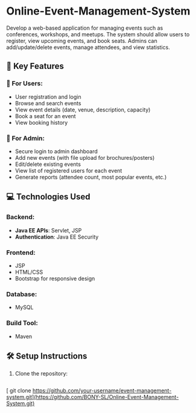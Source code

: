 # Online-Event-Management-System
Develop a web-based application for managing events such as conferences, workshops, and meetups. The system should allow users to register, view upcoming events, and book seats. Admins can add/update/delete events, manage attendees, and view statistics.


## 🔑 Key Features

### 👥 For Users:
- User registration and login
- Browse and search events
- View event details (date, venue, description, capacity)
- Book a seat for an event
- View booking history

### 🔧 For Admin:
- Secure login to admin dashboard
- Add new events (with file upload for brochures/posters)
- Edit/delete existing events
- View list of registered users for each event
- Generate reports (attendee count, most popular events, etc.)

## 💻 Technologies Used

### Backend:
- **Java EE APIs**: Servlet, JSP
- **Authentication**: Java EE Security

### Frontend:
- JSP
- HTML/CSS
- Bootstrap for responsive design

### Database:
- MySQL 

### Build Tool:
- Maven 

## 🛠️ Setup Instructions

1. Clone the repository:
   ```bash
[   git clone https://github.com/your-username/event-management-system.git](https://github.com/BONY-SL/Online-Event-Management-System.git)
   ```
